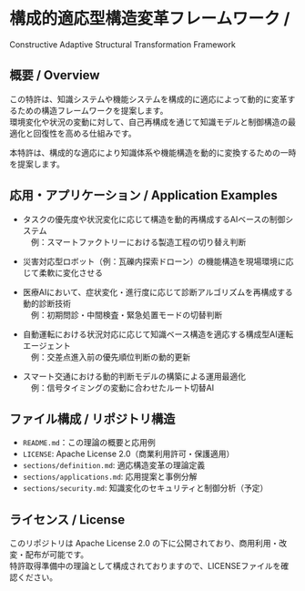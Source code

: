 # 構成的適応型構造変革フレームワーク /  
Constructive Adaptive Structural Transformation Framework

## 概要 / Overview
この特許は、知識システムや機能システムを構成的に適応によって動的に変革するための構造フレームワークを提案します。  
環境変化や状況の変動に対して、自己再構成を通じて知識モデルと制御構造の最適化と回復性を高める仕組みです。

本特許は、構成的な適応により知識体系や機能構造を動的に変換するための一時を提案します。

## 応用・アプリケーション / Application Examples

- タスクの優先度や状況変化に応じて構造を動的再構成するAIベースの制御システム  
　例：スマートファクトリーにおける製造工程の切り替え判断

- 災害対応型ロボット（例：瓦礫内探索ドローン）の機能構造を現場環境に応じて柔軟に変化させる

- 医療AIにおいて、症状変化・進行度に応じて診断アルゴリズムを再構成する動的診断技術  
　例：初期問診・中間検査・緊急処置モードの切替判断

- 自動運転における状況対応に応じて知識ベース構造を適応する構成型AI運転エージェント  
　例：交差点進入前の優先順位判断の動的更新

- スマート交通における動的判断モデルの構築による運用最適化  
　例：信号タイミングの変動に合わせたルート切替AI

## ファイル構成 / リポジトリ構造

- `README.md`：この理論の概要と応用例  
- `LICENSE`: Apache License 2.0（商業利用許可・保護適用）  
- `sections/definition.md`: 適応構造変革の理論定義  
- `sections/applications.md`: 応用提案と事例分解  
- `sections/security.md`: 知識変化のセキュリティと制御分析（予定）

## ライセンス / License
このリポジトリは Apache License 2.0 の下に公開されており、商用利用・改変・配布が可能です。  
特許取得準備中の理論として構成されておりますので、LICENSEファイルを確認ください。
